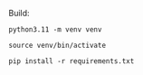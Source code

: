 Build:

    python3.11 -m venv venv

    source venv/bin/activate

    pip install -r requirements.txt
